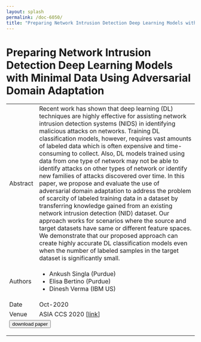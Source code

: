 ```yaml
---
layout: splash
permalink: /doc-6050/
title: "Preparing Network Intrusion Detection Deep Learning Models with Minimal Data Using Adversarial Domain Adaptation"
---
```


# Preparing Network Intrusion Detection Deep Learning Models with Minimal Data Using Adversarial Domain Adaptation

<table>
    <tbody>
    <tr>
        <td>Abstract</td>
        <td>Recent work has shown that deep learning (DL) techniques are highly effective for assisting network intrusion detection systems (NIDS) in identifying malicious attacks on networks. Training DL classification models, however, requires vast amounts of labeled data which is often expensive and time-consuming to collect. Also, DL models trained using data from one type of network may not be able to identify attacks on other types of network or identify new families of attacks discovered over time. In this paper, we propose and evaluate the use of adversarial domain adaptation to address the problem of scarcity of labeled training data in a dataset by transferring knowledge gained from an existing network intrusion detection (NID) dataset. Our approach works for scenarios where the source and target datasets have same or different feature spaces. We demonstrate that our proposed approach can create highly accurate DL classification models even when the number of labeled samples in the target dataset is significantly small.</td>
    </tr>
    <tr>
        <td>Authors</td>
        <td>
            <ul>
                <li>Ankush Singla (Purdue)</li>
                <li>Elisa Bertino (Purdue)</li>
                <li>Dinesh Verma (IBM US)</li>
            </ul>
        </td>
    </tr>
    <tr>
        <td>Date</td>
        <td>Oct-2020</td>
    </tr>
    <tr>
        <td>Venue</td>
        <td>ASIA CCS 2020 [<a href="https://dl.acm.org/doi/10.1145/3320269.3384718">link</a>]</td>
    </tr>
        <tr>
            <td colspan="2">
                <form method="get" action="https://ibm.box.com/v/doc-6050-paper">
                    <button type="submit">download paper</button>
                </form>
            </td>
        </tr>
    </tbody>
</table>

